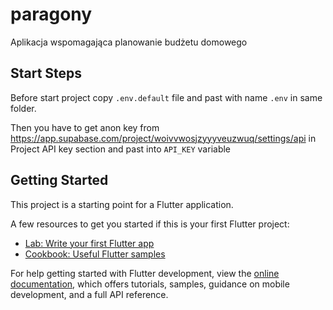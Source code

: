 # paragony

Aplikacja wspomagająca planowanie budżetu domowego

## Start Steps

Before start project copy ```.env.default``` file and past with name ```.env``` in same folder.

Then you have to get anon key from https://app.supabase.com/project/woivvwosjzyyyveuzwuq/settings/api
in Project API key section and past into ```API_KEY``` variable

## Getting Started

This project is a starting point for a Flutter application.

A few resources to get you started if this is your first Flutter project:

- [Lab: Write your first Flutter app](https://docs.flutter.dev/get-started/codelab)
- [Cookbook: Useful Flutter samples](https://docs.flutter.dev/cookbook)

For help getting started with Flutter development, view the
[online documentation](https://docs.flutter.dev/), which offers tutorials,
samples, guidance on mobile development, and a full API reference.

